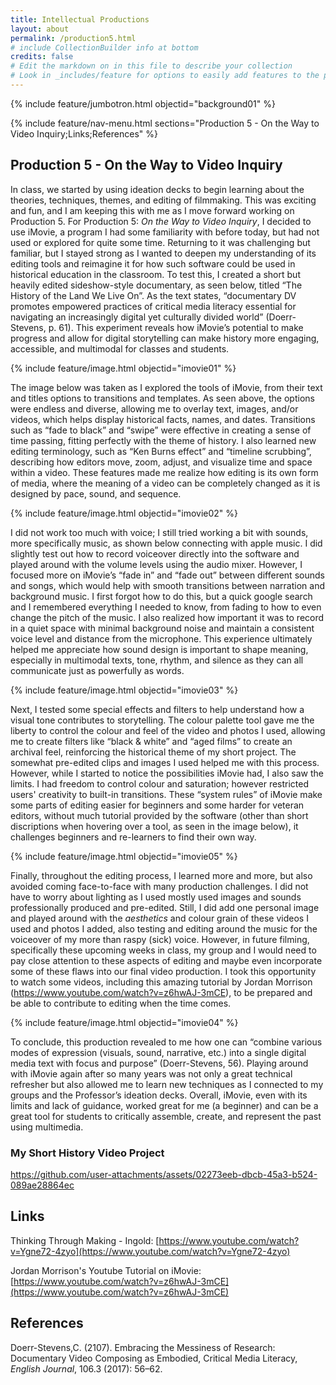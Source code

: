 ```yaml
---
title: Intellectual Productions
layout: about
permalink: /production5.html
# include CollectionBuilder info at bottom
credits: false
# Edit the markdown on in this file to describe your collection
# Look in _includes/feature for options to easily add features to the page
---
```


{% include feature/jumbotron.html objectid="background01" %}

{% include feature/nav-menu.html sections="Production 5 - On the Way to Video Inquiry;Links;References" %}

## Production 5 - On the Way to Video Inquiry

In class, we started by using ideation decks to begin learning about the theories, techniques, themes, and editing of filmmaking. This was exciting and fun, and I am keeping this with me as I move forward working on Production 5. For Production 5: *On the Way to Video Inquiry*, I decided to use iMovie, a program I had some familiarity with before today, but had not used or explored for quite some time. Returning to it was challenging but familiar, but I stayed strong as I wanted to deepen my understanding of its editing tools and reimagine it for how such software could be used in historical education in the classroom. To test this, I created a short but heavily edited sideshow-style documentary, as seen below, titled “The History of the Land We Live On”. As the text states, “documentary DV promotes empowered practices of critical media literacy essential for navigating an increasingly digital yet culturally divided world” (Doerr-Stevens, p. 61). This experiment reveals how iMovie’s potential to make progress and allow for digital storytelling can make history more engaging, accessible, and multimodal for classes and students. 

{% include feature/image.html objectid="imovie01" %}

The image below was taken as I explored the tools of iMovie, from their text and titles options to transitions and templates. As seen above, the options were endless and diverse, allowing me to overlay text, images, and/or videos, which helps display historical facts, names, and dates. Transitions such as “fade to black” and “swipe” were effective in creating a sense of time passing, fitting perfectly with the theme of history. I also learned new editing terminology, such as “Ken Burns effect” and “timeline scrubbing”, describing how editors move, zoom, adjust, and visualize time and space within a video. These features made me realize how editing is its own form of media, where the meaning of a video can be completely changed as it is designed by pace, sound, and sequence. 

{% include feature/image.html objectid="imovie02" %}

I did not work too much with voice; I still tried working a bit with sounds, more specifically music, as shown below connecting with apple music. I did slightly test out how to record voiceover directly into the software and played around with the volume levels using the audio mixer. However, I focused more on iMovie’s “fade in” and “fade out” between different sounds and songs, which would help with smooth transitions between narration and background music. I first forgot how to do this, but a quick google search and I remembered everything I needed to know, from fading to how to even change the pitch of the music. I also realized how important it was to record in a quiet space with minimal background noise and maintain a consistent voice level and distance from the microphone. This experience ultimately helped me appreciate how sound design is important to shape meaning, especially in multimodal texts, tone, rhythm, and silence as they can all communicate just as powerfully as words. 

{% include feature/image.html objectid="imovie03" %}

Next, I tested some special effects and filters to help understand how a visual tone contributes to storytelling. The colour palette tool gave me the liberty to control the colour and feel of the video and photos I used, allowing me to create filters like “black & white” and “aged films” to create an archival feel, reinforcing the historical theme of my short project. The somewhat pre-edited clips and images I used helped me with this process. However, while I started to notice the possibilities iMovie had, I also saw the limits. I had freedom to control colour and saturation; however restricted users' creativity to built-in transitions. These “system rules” of iMovie make some parts of editing easier for beginners and some harder for veteran editors, without much tutorial provided by the software (other than short discriptions when hovering over a tool, as seen in the image below), it challenges beginners and re-learners to find their own way. 

{% include feature/image.html objectid="imovie05" %}

Finally, throughout the editing process, I learned more and more, but also avoided coming face-to-face with many production challenges. I did not have to worry about lighting as I used mostly used images and sounds professionally produced and pre-edited. Still, I did add one personal image and played around with the *aesthetics* and colour grain of these videos I used and photos I added, also testing and editing around the music for the voiceover of my more than raspy (sick) voice. However, in future filming, specifically these upcoming weeks in class, my group and I would need to pay close attention to these aspects of editing and maybe even incorporate some of these flaws into our final video production. I took this opportunity to watch some videos, including this amazing tutorial by Jordan Morrison (https://www.youtube.com/watch?v=z6hwAJ-3mCE), to be prepared and be able to contribute to editing when the time comes. 

{% include feature/image.html objectid="imovie04" %}

To conclude, this production revealed to me how one can “combine various modes of expression (visuals, sound, narrative, etc.) into a single digital media text with focus and purpose” (Doerr-Stevens, 56). Playing around with iMovie again after so many years was not only a great technical refresher but also allowed me to learn new techniques as I connected to my groups and the Professor’s ideation decks. Overall, iMovie, even with its limits and lack of guidance, worked great for me (a beginner) and can be a great tool for students to critically assemble, create, and represent the past using multimedia.


### My Short History Video Project





https://github.com/user-attachments/assets/02273eeb-dbcb-45a3-b524-089ae28864ec





## Links

Thinking Through Making - Ingold: [https://www.youtube.com/watch?v=Ygne72-4zyo](https://www.youtube.com/watch?v=Ygne72-4zyo)

Jordan Morrison's Youtube Tutorial on iMovie: [https://www.youtube.com/watch?v=z6hwAJ-3mCE](https://www.youtube.com/watch?v=z6hwAJ-3mCE)

## References

Doerr-Stevens,C. (2107). Embracing the Messiness of Research: Documentary Video Composing as Embodied, Critical Media Literacy, *English Journal*, 106.3 (2017): 56–62. 


